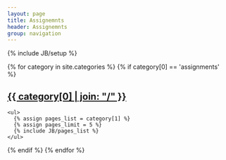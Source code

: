 ```yaml
---
layout: page
title: Assignemnts
header: Assignemnts
group: navigation
---
```

{% include JB/setup %}


{% for category in site.categories %} 
  {% if category[0] == 'assignments' %}
    <h2 id="{{ category[0] }}-ref"><a href="{{ BASE_PATH }}/{{category[0]}}">{{ category[0] | join: "/" }}</a></h2>
    
    <ul>
      {% assign pages_list = category[1] %}  
      {% assign pages_limit = 5 %}  
      {% include JB/pages_list %}
    </ul>
  {% endif %}
{% endfor %}

